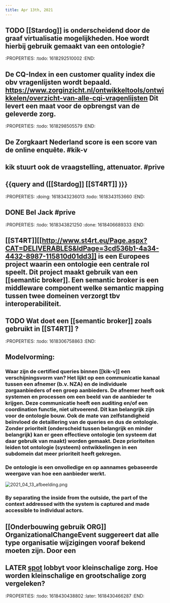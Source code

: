 ```yaml
---
title: Apr 13th, 2021
---
```


## TODO [[Stardog]] is onderscheidend door de graaf virtualisatie mogelijkheden. Hoe wordt hierbij gebruik gemaakt van een ontologie?
:PROPERTIES:
:todo: 1618292510002
:END:
## De CQ-Index in een customer quality index die obv vragenlijsten wordt bepaald. https://www.zorginzicht.nl/ontwikkeltools/ontwikkelen/overzicht-van-alle-cqi-vragenlijsten Dit levert een maat voor de opbrengst van de geleverde zorg.
:PROPERTIES:
:todo: 1618298505579
:END:
## De Zorgkaart Nederland score is een score van de online enquête. #kik-v
## kik stuurt ook de vraagstelling, attenuator. #prive
## {{query and ([[Stardog]] [[ST4RT]] )}}
:PROPERTIES:
:doing: 1618343236013
:todo: 1618343153660
:END:
## DONE Bel Jack #prive
:PROPERTIES:
:todo: 1618343821250
:done: 1618406689333
:END:
## [[ST4RT]][[http://www.st4rt.eu/Page.aspx?CAT=DELIVERABLES&IdPage=3cd536b1-4a34-4432-8987-115810d01dd3]] is een Europees project waarin een ontologie een centrale rol speelt. Dit project maakt gebruik van een [[semantic broker]]. Een semantic broker is een middleware component welke semantic mapping tussen twee domeinen verzorgt tbv interoperabiliteit.
## TODO Wat doet een [[semantic broker]] zoals gebruikt in [[ST4RT]] ?
:PROPERTIES:
:todo: 1618306758863
:END:
## Modelvorming:
### Waar zijn de certified queries binnen [[kik-v]] een verschijningsvorm van? Het lijkt op een communicatie kanaal tussen een afnemer (b.v. NZA) en de individuele zorgaanbieders of een groep aanbieders. De afnemer heeft ook systemen en processen om een beeld van de aanbieder te krijgen. Deze communicatie heeft een auditing en/of een coordination functie, niet uitvoerend. Dit kan belangrijk zijn voor de ontologie bouw. Ook de mate van zelfstandigheid beïnvloed de detaillering van de queries en dus de ontologie. Zonder prioriteit (onderscheid tussen belangrijk en minder belangrijk) kan er geen effectieve ontologie (en systeem dat daar gebruik van maakt) worden gemaakt. Deze prioriteiten leiden tot ontologie (systeem) ontwikkelingen in een subdomein dat meer prioriteit heeft gekregen.
### De ontologie is een onvolledige en op aannames gebaseerde weergave van hoe een aanbieder werkt.
![2021_04_13_afbeelding.png](https://cdn.logseq.com/%2F8f1ae382-5f18-4f77-89b5-10a6cfda69c57a39e62c-db6f-449c-8155-24313ea643dc2021_04_13_afbeelding.png?Expires=4771910384&Signature=QJQjdyZ1z4gwc24lplj5AIQ6IViep7kVwndjd5ujVMRRFS7yywTR2MZ6nnHIJXC7EVVAaI-FMwznn3vWRTNxgMXFXfH~o9KF519v4cx2UhfYdcc8L2c~SzmckwuQ53Zrvn~nKvPba01jFW-v7H-c2U8LdLAYwsXjm15YXzhluas8voaolRMsLSiNPKEshHOTxqGiBrAK8Ab-Uuo7GBFWkpop633A5PhZQMi2R6OS~H0x69CaAxP-Meg2GF6~B3E9eCXB28l6LxpFY~tL-ekjg1QnwNwNktN3Hvbxivi4DTDDIy-Rk8~MGeofYTYfEYU~1cUpjXjk2ma2d0QrIrW8cQ__&Key-Pair-Id=APKAJE5CCD6X7MP6PTEA)
### By separating the inside from the outside, the part of the context addressed with the system is captured and made accessible to individual actors.
## [[Onderbouwing gebruik ORG]] OrganizationalChangeEvent suggereert dat alle type organisatie wijzigingen vooraf bekend moeten zijn. Door een
## LATER [spot](https://www.verenigingspot.nl/lid-worden/?utm_source=Google&utm_medium=SEA&utm_campaign=branding&gclid=Cj0KCQjwpdqDBhCSARIsAEUJ0hMOiP_451CD2sYPNjeKCBjsubHKNPXk6YM_sFwXw2CzXvK6bzCqRFQaAlQlEALw_wcB) lobbyt voor kleinschalige zorg. Hoe worden kleinschalige en grootschalige zorg vergeleken?
:PROPERTIES:
:todo: 1618430438802
:later: 1618430466287
:END:
##
